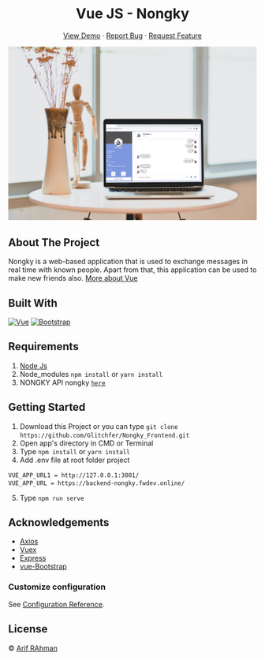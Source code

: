 <h1 align='center'>Vue JS - Nongky</h1>
  <p align="center">
    <a href="https://nongky.netlify.app/">View Demo</a>
    ·
    <a href="https://github.com/Glitchfer/Nongky_Frontend/issues">Report Bug</a>
    ·
    <a href="https://github.com/Glitchfer/Nongky_Frontend/issues">Request Feature</a>
  </p>

![Image Banner](https://raw.githubusercontent.com/Glitchfer/Nongky_Frontend/master/cover.jpg)

## About The Project

Nongky is a web-based application that is used to exchange messages in real time with known people. Apart from that, this application can be used to make new friends also. [More about Vue](https://vuejs.org/)

## Built With

[![Vue](https://img.shields.io/badge/Vue-v2.6.11-green)](https://github.com/vuejs/vue)
[![Bootstrap](https://img.shields.io/badge/Bootstrap-v4.5.x-blue)](https://github.com/bootstrap-vue/bootstrap-vue)

## Requirements

1. <a href="https://nodejs.org/en/download/">Node Js</a>
2. Node_modules `npm install` or `yarn install`
3. NONGKY API nongky [`here`](https://github.com/Glitchfer/Nongky_Backend)

## Getting Started

1. Download this Project or you can type `git clone https://github.com/Glitchfer/Nongky_Frontend.git`
2. Open app's directory in CMD or Terminal
3. Type `npm install` or `yarn install`
4. Add .env file at root folder project

```
VUE_APP_URL1 = http://127.0.0.1:3001/
VUE_APP_URL = https://backend-nongky.fwdev.online/

```

5. Type `npm run serve`

## Acknowledgements

- [Axios](https://www.npmjs.com/package/axios)
- [Vuex](https://vuex.vuejs.org/)
- [Express](https://www.npmjs.com/package/express)
- [vue-Bootstrap](https://bootstrap-vue.org/)

### Customize configuration

See [Configuration Reference](https://cli.vuejs.org/config/).

## License

© [Arif RAhman](https://github.com/Glitchfer)
